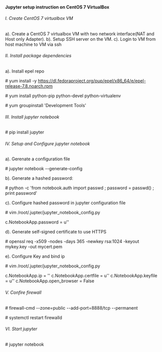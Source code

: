 #### Jupyter setup instruction on CentOS 7 VirtualBox

###### I. Create CentOS 7 virtualbox VM

a). Create a CentOS 7 virtualbox VM with two network interface(NAT and Host only Adapter).
b). Setup SSH server on the VM.
c). Login to VM from host machine to VM via ssh

###### II. Install package dependencies

a). Install epel repo

\# yum install -y https://dl.fedoraproject.org/pup/epel/x86_64/e/epel-release-7.8.noarch.rpm

\# yum install python-pip python-devel python-virtualenv

\# yum groupinstall 'Development Tools'

###### III. Install jupyter notebook

\# pip install jupyter

###### IV. Setup and Configure jupyter notebook

a). Gerenate a configuration file

\# jupyter notebook --generate-config

b). Generate a hashed password:

\# python -c 'from notebook.auth import passwd ; password = passwd() ; print password'

c). Configure hashed password in jupyter configuration file

\# vim /root/.jupter/jupyter_notebook_config.py

c.NotebookApp.password = u''

d). Generate self-signed certificate to use HTTPS

\# openssl req -x509 -nodes -days 365 -newkey rsa:1024 -keyout mykey.key -out mycert.pem

e). Configure Key and bind ip

\# vim /root/.jupter/jupyter_notebook_config.py

c.NotebookApp.ip = ''
c.NotebookApp.certfile = u''
c.NotebookApp.keyfile = u''
c.NotebookApp.open_browser = False

###### V. Confire firewall 

\# firewall-cmd --zone=public --add-port=8888/tcp --permanent

\# systemctl restart firewalld

###### VI. Start jupyter

\# jupyter notebook

